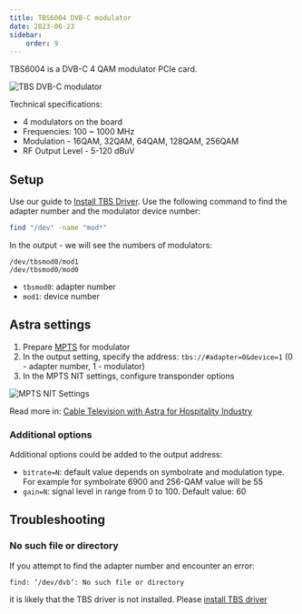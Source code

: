 ```yaml
---
title: TBS6004 DVB-C modulator
date: 2023-06-23
sidebar:
    order: 9
---
```


TBS6004 is a DVB-C 4 QAM modulator PCIe card.

![TBS DVB-C modulator](https://cdn.cesbo.com/help/astra/delivery/broadcasting/tbs-dvb-c-modulator/tbs-dvb-c.jpeg)

Technical specifications:

- 4 modulators on the board
- Frequencies: 100 ~ 1000 MHz
- Modulation - 16QAM, 32QAM, 64QAM, 128QAM, 256QAM
- RF Output Level - 5-120 dBuV

## Setup

Use our guide to [Install TBS Driver](/en/astra/adapters/tbs-driver/). Use the following command to find the adapter number and the modulator device number:

```sh
find "/dev" -name "mod*"
```

In the output - we will see the numbers of modulators:

```
/dev/tbsmod0/mod1
/dev/tbsmod0/mod0
```

- `tbsmod0`: adapter number
- `mod1`: device number

## Astra settings

1. Prepare [MPTS](/en/astra/streams/mpts/) for modulator
2. In the output setting, specify the address: `tbs://#adapter=0&device=1` (0 - adapter number, 1 - modulator)
3. In the MPTS NIT settings, configure transponder options

![MPTS NIT Settings](https://cdn.cesbo.com/help/astra/delivery/broadcasting/tbs-dvb-c-modulator/mpts-nit.png)

Read more in: [Cable Television with Astra for Hospitality Industry](/en/astra/use-cases/cable-television-with-astra-for-hospitality-industry)

### Additional options

Additional options could be added to the output address:

- `bitrate=N`: default value depends on symbolrate and modulation type. For example for symbolrate 6900 and 256-QAM value will be 55
- `gain=N`: signal level in range from 0 to 100. Default value: 60

## Troubleshooting

### No such file or directory

If you attempt to find the adapter number and encounter an error:

```
find: ‘/dev/dvb’: No such file or directory
```

it is likely that the TBS driver is not installed. Please [install TBS driver](/en/astra/adapters/tbs-driver/)
